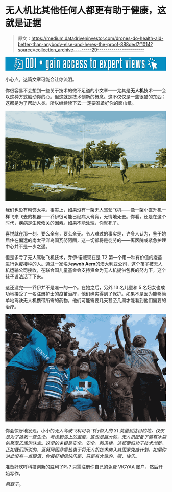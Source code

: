 # 无人机比其他任何人都更有助于健康，这就是证据

> 原文：<https://medium.datadriveninvestor.com/drones-do-health-aid-better-than-anybody-else-and-heres-the-proof-888ded7f1014?source=collection_archive---------29----------------------->

[![](img/0654f3b19b7ee612c0bb3ee8c0ca0e35.png)](http://www.track.datadriveninvestor.com/1B9E)

小心点。这篇文章可能会让你流泪。

你很容易不会想到一些关于技术的微不足道的小文章——尤其是**无人机**技术——会以这种方式触动你的心。但这就是技术创新的概念。这不仅仅是一些很酷的东西；这都是为了帮助人类。所以继续读下去:一定要准备好你的面巾纸。

![](img/9e4342b1736362b2ce45e439ce412b95.png)

我们也没有粉饰太平。事实上，如果没有一架无人驾驶飞机——像一架小直升机一样飞来飞去的机器——乔伊很可能已经病入膏肓，无情地死去。你看，还是在这个时代，疾病是生死攸关的因素。如果不能处理，你就死了。

喜悦就在那一刻。要么全有，要么全无。令人难过的事实是，许多人认为，鉴于她居住在偏远的南太平洋岛国瓦努阿图，这一切都将是徒劳的——离医院或紧急护理中心并不是一步之遥。

但是多亏了无人驾驶飞机技术，乔伊·诺威现在是 T2 第一个用一种有价值的疫苗进行免疫接种的人。通过一家名为**swob Aero**的澳大利亚公司，这个孩子被无人机运输公司接收，在联合国儿童基金会支持资金为无人机提供包裹的努力下，这个孩子设法活了下来。

这还没完——乔伊并不是唯一的一个。在她之后，另外 13 名儿童和 5 名妇女也成功地接受了一名注册护士的疫苗治疗，他们确实得到了保护。如果不是因为能够简单地驾驶无人机携带所需的药物，他们可能需要几天甚至几周才能看到他们需要的治疗。

![](img/22b882f193d2b58af2edcb8b4969dae5.png)

你会惊讶地发现，小小的*无人驾驶飞机可以飞行惊人的 31 英里到达目的地，仅仅是为了拯救一些生命。考虑到岛上的温度，这也是巨大的，无人机配备了装有冰袋的聚苯乙烯泡沫盒。这里的关键是安全。安全。和迅捷。这都要归功于技术创新。正如我们所说的，瓦努阿图非常热衷于将无人机技术纳入其国家免疫计划。如果你对此没有一点眼泪，你最好相信快乐是，只是有大量的，嗯，快乐。*

准备好欢呼科技创新的胜利了吗？只需注册你自己的免费 VIGYAA 账户，然后开始写作。

*原载于*[](https://vigyaa.com/@pierre/drones-do-health-aid-better-than-anybody-else-and-heres-the-pro-528ed6c0/)**。**